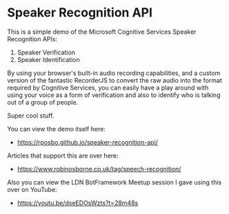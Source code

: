# Speaker Recognition API

This is a simple demo of the Microsoft Cognitive Services Speaker Recognition APIs:

1. Speaker Verification
1. Speaker Identification

By using your browser's built-in audio recording capabilities, and a custom version of the fantastic RecorderJS to convert the raw audio into the format required by Cognitive Services, you can easily have a play around with using your voice as a form of verification and also to identify who is talking out of a group of people.

Super cool stuff.

You can view the demo itself here:

* https://rposbo.github.io/speaker-recognition-api/

Articles that support this are over here:

* https://www.robinosborne.co.uk/tag/speech-recognition/

Also you can view the LDN BotFramework Meetup session I gave using this over on YouTube:

* https://youtu.be/dseEDOsWzts?t=28m48s